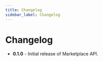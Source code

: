 ```yaml
---
title: Changelog
sidebar_label: Changelog
---
```


# Changelog

- **0.1.0** - Initial release of Marketplace API.

